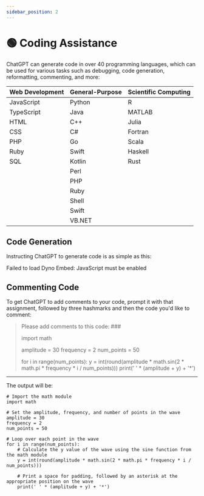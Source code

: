```yaml
---
sidebar_position: 2
---
```


# 🟢 Coding Assistance

ChatGPT can generate code in over 40 programming languages, which can be used for various tasks such as debugging, code generation, reformatting, commenting, and more:

| Web Development | General-Purpose | Scientific Computing |
| --------------- | --------------- | -------------------- |
| JavaScript      | Python          | R                    |
| TypeScript      | Java            | MATLAB               |
| HTML            | C++             | Julia                |
| CSS             | C#              | Fortran              |
| PHP             | Go              | Scala                |
| Ruby            | Swift           | Haskell              |
| SQL             | Kotlin          | Rust                 |
|                 | Perl            |                      |
|                 | PHP             |                      |
|                 | Ruby            |                      |
|                 | Shell           |                      |
|                 | Swift           |                      |
|                 | VB.NET          |                      |

## Code Generation
Instructing ChatGPT to generate code is as simple as this:
<div 
trydyno-embed="" 
openai-model="text-davinci-003" 
initial-prompt="Act as a junior Python programmer. Please generate the Python code to output a single cycle of a sine wave using text characters and newlines." 
initial-response="import math\n\namplitude = 10\nfrequency = 10\nnum_points = 100\n\nfor i in range(num_points):\n    y = int(round(amplitude * math.sin(2 * math.pi * frequency * i / num_points)))\n    print(' ' * (amplitude + y) + '*')\n" 
max-tokens="256" 
box-rows="3" 
model-temp="0.7" 
top-p="1">
    <noscript>Failed to load Dyno Embed: JavaScript must be enabled</noscript>
</div>

## Commenting Code
To get ChatGPT to add comments to your code, prompt it with that assignment, followed by three hashmarks and then the code you'd like to comment:

>Please add comments to this code:
>\#\#\#
>
>import math
>
>amplitude = 30
>frequency = 2
>num_points = 50
>
>for i in range(num_points):
>    y = int(round(amplitude * math.sin(2 * math.pi * frequency * i / num_points)))
>    print(' ' * (amplitude + y) + '*')

---
The output will be:
```
# Import the math module
import math

# Set the amplitude, frequency, and number of points in the wave
amplitude = 30
frequency = 2
num_points = 50

# Loop over each point in the wave
for i in range(num_points):
    # Calculate the y value of the wave using the sine function from the math module
    y = int(round(amplitude * math.sin(2 * math.pi * frequency * i / num_points)))
    
    # Print a space for padding, followed by an asterisk at the appropriate position on the wave
    print(' ' * (amplitude + y) + '*')
```

